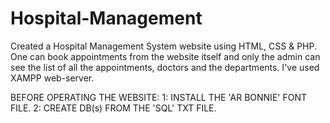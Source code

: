# Hospital-Management
Created a Hospital Management System website using HTML, CSS &amp; PHP. One can book appointments from the website itself and only the admin can see the list of all the appointments, doctors and the departments.
I've used XAMPP web-server.

BEFORE OPERATING THE WEBSITE:
	1: INSTALL THE 'AR BONNIE' FONT FILE.
	2: CREATE DB(s) FROM THE 'SQL' TXT FILE.
